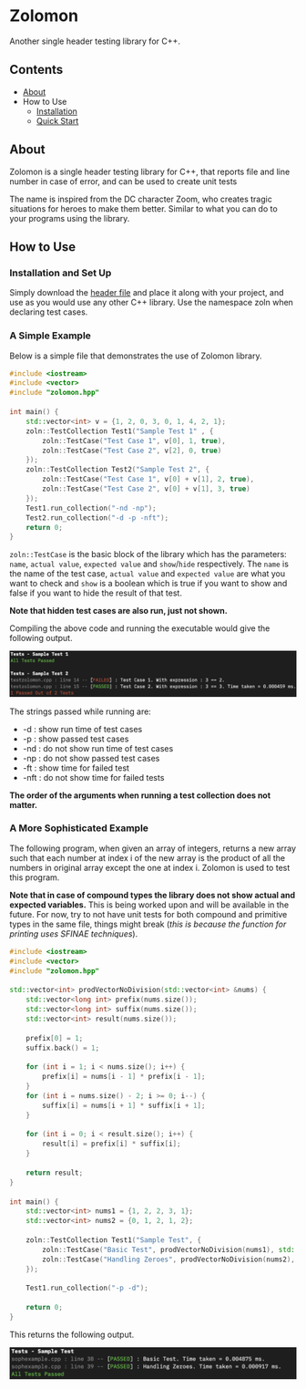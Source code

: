 # Zolomon
Another single header testing library for C++.

## Contents

- [About](#about)
- How to Use
    - [Installation](#installation-and-set-up)
    - [Quick Start](#a-simple-example)

## About
Zolomon is  a single header testing library for C++, that reports file and line number in case of error, and can be used to create unit tests

The name is inspired from the DC character Zoom, who creates tragic situations for heroes to make them better. Similar to what you can do to your programs using the library.

## How to Use
### Installation and Set Up
Simply download the [header file](https://raw.githubusercontent.com/PK-cod3ch3mist/Zolomon/main/zolomon.hpp?token=ANHLDA6AV5SHVJRQVTHP4NTBFIGVY) and place it along with your project, and use as you would use any other C++ library. Use the namespace zoln when declaring test cases.

### A Simple Example
Below is a simple file that demonstrates the use of Zolomon library.
```c++
#include <iostream>
#include <vector>
#include "zolomon.hpp"

int main() {
    std::vector<int> v = {1, 2, 0, 3, 0, 1, 4, 2, 1};
    zoln::TestCollection Test1("Sample Test 1" , {
        zoln::TestCase("Test Case 1", v[0], 1, true),
        zoln::TestCase("Test Case 2", v[2], 0, true)
    });
    zoln::TestCollection Test2("Sample Test 2", {
        zoln::TestCase("Test Case 1", v[0] + v[1], 2, true),
        zoln::TestCase("Test Case 2", v[0] + v[1], 3, true)
    });
    Test1.run_collection("-nd -np");
    Test2.run_collection("-d -p -nft");
    return 0;
}
```
`zoln::TestCase` is the basic block of the library which has the parameters: `name`, `actual value`, `expected value` and `show`/`hide` respectively. The `name` is the name of the test case, `actual value` and `expected value` are what you want to check and `show` is a boolean which is true if you want to show and false if you want to hide the result of that test.

**Note that hidden test cases are also run, just not shown.**

Compiling the above code and running the executable would give the following output.

![Simple Eg Output](https://github.com/PK-cod3ch3mist/Zolomon/blob/expr_feature/simple.png)

The strings passed while running are:
- \-d : show run time of test cases
- \-p : show passed test cases
- \-nd : do not show run time of test cases
- \-np : do not show passed test cases
- \-ft : show time for failed test
- \-nft : do not show time for failed tests

**The order of the arguments when running a test collection does not matter.**

### A More Sophisticated Example

The following program, when given an array of integers, returns a new array such that each number at index i of the new array is the product of all the numbers in original array except the one at index i. Zolomon is used to test this program.

**Note that in case of compound types the library does not show actual and expected variables.** This is being worked upon and will be available in the future.
For now, try to not have unit tests for both compound and primitive types in the same file, things might break (*this is because the function for printing uses SFINAE techniques*).

```c++
#include <iostream>
#include <vector>
#include "zolomon.hpp"

std::vector<int> prodVectorNoDivision(std::vector<int> &nums) {
    std::vector<long int> prefix(nums.size());
    std::vector<long int> suffix(nums.size());
    std::vector<int> result(nums.size());

    prefix[0] = 1;
    suffix.back() = 1;

    for (int i = 1; i < nums.size(); i++) {
        prefix[i] = nums[i - 1] * prefix[i - 1];
    }
    for (int i = nums.size() - 2; i >= 0; i--) {
        suffix[i] = nums[i + 1] * suffix[i + 1];
    }

    for (int i = 0; i < result.size(); i++) {
        result[i] = prefix[i] * suffix[i];
    }

    return result;
}

int main() {
    std::vector<int> nums1 = {1, 2, 2, 3, 1};
    std::vector<int> nums2 = {0, 1, 2, 1, 2};

    zoln::TestCollection Test1("Sample Test", {
        zoln::TestCase("Basic Test", prodVectorNoDivision(nums1), std::vector<int>({12, 6, 6, 4, 12}), true),
        zoln::TestCase("Handling Zeroes", prodVectorNoDivision(nums2), std::vector<int>({4, 0, 0, 0, 0}), true)
    });

    Test1.run_collection("-p -d");

    return 0;
}
```

This returns the following output.

![Sophisticated Example](https://github.com/PK-cod3ch3mist/Zolomon/blob/main/sophisticated.png)
